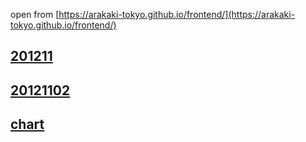 open from [https://arakaki-tokyo.github.io/frontend/](https://arakaki-tokyo.github.io/frontend/)

## [201211](201211)

## [20121102](20121102)

## [chart](chart)
